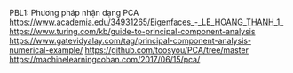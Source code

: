 PBL1:
Phương pháp nhận dạng PCA
https://www.academia.edu/34931265/Eigenfaces_-_LE_HOANG_THANH_1_
https://www.turing.com/kb/guide-to-principal-component-analysis
https://www.gatevidyalay.com/tag/principal-component-analysis-numerical-example/
https://github.com/toosyou/PCA/tree/master
https://machinelearningcoban.com/2017/06/15/pca/
